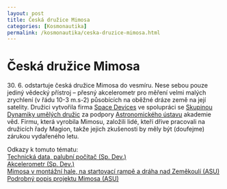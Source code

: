 ```yaml
---
layout: post
title: Česká družice Mimosa
categories: [Kosmonautika]
permalink: /kosmonautika/ceska-druzice-mimosa.html
---
```

# Česká družice Mimosa

30\. 6. odstartuje česká družice Mimosa do vesmíru. Nese sebou pouze jediný vědecký přístroj – přesný akcelerometr pro měření velmi malých zrychlení (v řádu 10-3 m.s-2) působících na oběžné dráze země na její satelity. Družici vytvořila firma [Space Devices](http://spacedevices.i-line.cz/frames_cz.html) ve spolupráci se [Skupinou Dynamiky umělých družic](http://www.asu.cas.cz/~macek/foz.html) za podpory [Astronomického ústavu](http://sunkl.asu.cas.cz/) akademie věd. Firmu, která vyrobila Mimosu, založili lidé, kteří dřive pracovali na družicích řady Magion, takže jejich zkušenosti by měly být (doufejme) zárukou vydařeného letu.

Odkazy k tomuto tématu:  
[Technická data, palubní počítač (Sp. Dev.)](http://spacedevices.i-line.cz/mimosa_cz.html)  
[Akcelerometr (Sp. Dev.)](http://spacedevices.i-line.cz/macek-03_cz.html)  
[Mimosa v montážní hale, na startovací rampě a dráha nad Zeměkoulí (ASU)](http://www.asu.cas.cz/~bezdek/mimosa_cesky/)  
[Podrobný popis projektu Mimosa (ASU)](http://www.asu.cas.cz/~macek/mimosa_cz1250.html)

